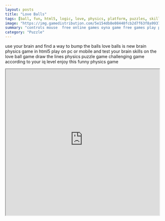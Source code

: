 ```yaml
---
layout: posts
title: "Love Balls"
tags: [ball, fun, html5, logic, love, physics, platform, puzzles, skill, skills, balls, free, online, games, oyna, game, free, games, play, play, games]
image: "https://img.gamedistribution.com/5e154db8e08440fcb2d7f63f8a993706-512x384.jpeg"
summary: "controls mouse  free online games oyna game free games play play games"
category: "Puzzle"
---
```


use your brain and find a way to bump the balls love balls is new brain physics game in html5 play on pc or mobile and test your brain skills on the love ball game draw the lines physics puzzle game challenging game according to your iq level enjoy this funny physics game

<iframe width="100%" height="480px;" src="https://html5.gamedistribution.com/5e154db8e08440fcb2d7f63f8a993706/"></iframe>